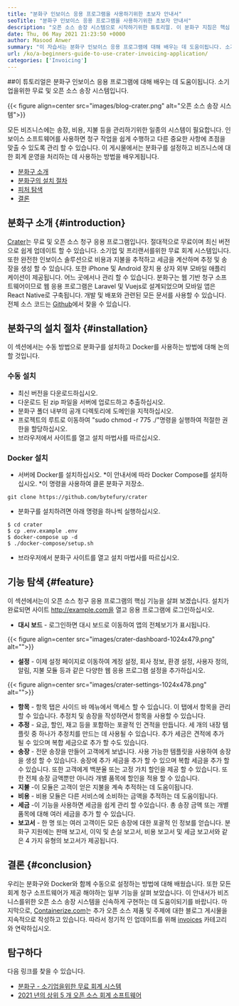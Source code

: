 ```yaml
---
title: "분화구 인보이스 응용 프로그램을 사용하기위한 초보자 안내서" 
seoTitle: "분화구 인보이스 응용 프로그램을 사용하기위한 초보자 안내서" 
description: "오픈 소스 송장 시스템으로 시작하기위한 튜토리얼. 이 분화구 지침은 핵심 개념과 기능에 익숙해지는 데 도움이됩니다." 
date: Thu, 06 May 2021 21:23:50 +0000
author: Masood Anwer
summary: "이 자습서는 분화구 인보이스 응용 프로그램에 대해 배우는 데 도움이됩니다. 소기업을위한 무료 및 오픈 소스 송장 시스템입니다." 
url: /ko/a-beginners-guide-to-use-crater-invoicing-application/
categories: ['Invoicing']
---
```


##이 튜토리얼은 분화구 인보이스 응용 프로그램에 대해 배우는 데 도움이됩니다. 소기업을위한 무료 및 오픈 소스 송장 시스템입니다.

{{< figure align=center src="images/blog-crater.png" alt="오픈 소스 송장 시스템">}}

모든 비즈니스에는 송장, 비용, 지불 등을 관리하기위한 일종의 시스템이 필요합니다. 인보이스 소프트웨어를 사용하면 청구 작업을 쉽게 수행하고 다른 중요한 사항에 초점을 맞출 수 있도록 관리 할 수 ​​있습니다. 이 게시물에서는 분화구를 설정하고 비즈니스에 대한 회계 운영을 처리하는 데 사용하는 방법을 배우게됩니다.
  * [분화구 소개][1]
  * [분화구의 설치 절차][2]
  * [피처 탐색][3]
  * [결론][4]

## 분화구 소개   {#introduction}
[Crater][5]는 무료 및 오픈 소스 청구 응용 프로그램입니다. 절대적으로 무료이며 최신 버전으로 쉽게 업데이트 할 수 있습니다. 소기업 및 프리랜서를위한 무료 회계 시스템입니다. 또한 완전한 인보이스 솔루션으로 비용과 지불을 추적하고 세금을 계산하며 추정 및 송장을 생성 할 수 있습니다. 또한 iPhone 및 Android 장치 용 상자 외부 모바일 애플리케이션이 제공됩니다. 어느 곳에서나 관리 할 수 ​​있습니다. 분화구는 웹 기반 청구 소프트웨어이므로 웹 응용 프로그램은 Laravel 및 Vuejs로 설계되었으며 모바일 앱은 React Native로 구축됩니다. 개발 및 배포와 관련된 모든 문서를 사용할 수 있습니다. 전체 소스 코드는 [Github][6]에서 찾을 수 있습니다.

## 분화구의 설치 절차   {#installation}
이 섹션에서는 수동 방법으로 분화구를 설치하고 Docker를 사용하는 방법에 대해 논의 할 것입니다.

### 수동 설치
  * 최신 버전을 다운로드하십시오.
  * 다운로드 된 zip 파일을 서버에 업로드하고 추출하십시오.
  * 분화구 폴더 내부의 공개 디렉토리에 도메인을 지적하십시오.
  * 프로젝트의 루트로 이동하여 "sudo chmod -r 775 ./"명령을 실행하여 적절한 권한을 할당하십시오.
  * 브라우저에서 사이트를 열고 설치 마법사를 따르십시오.

### Docker 설치
  * 서버에 Docker를 설치하십시오.
  *이 안내서에 따라 Docker Compose를 설치하십시오.
  *이 명령을 사용하여 클론 분화구 저장소.
```
git clone https://github.com/bytefury/crater
```
  * 분화구를 설치하려면 아래 명령을 하나씩 실행하십시오.
```
$ cd crater
$ cp .env.example .env
$ docker-compose up -d
$ ./docker-compose/setup.sh
```
  * 브라우저에서 분화구 사이트를 열고 설치 마법사를 따르십시오.

## 기능 탐색   {#feature}
이 섹션에서는이 오픈 소스 청구 응용 프로그램의 핵심 기능을 살펴 보겠습니다. 설치가 완료되면 사이트 http://example.com을 열고 응용 프로그램에 로그인하십시오.
  * **대시 보드**  - 로그인하면 대시 보드로 이동하여 앱의 전체보기가 표시됩니다.

{{< figure align=center src="images/crater-dashboard-1024x479.png" alt="">}}

  * **설정**  - 이제 설정 페이지로 이동하여 계정 설정, 회사 정보, 환경 설정, 사용자 정의, 알림, 지불 모듈 등과 같은 다양한 웹 응용 프로그램 설정을 추가하십시오.

{{< figure align=center src="images/crater-settings-1024x478.png" alt="">}}

  * **항목**  - 항목 탭은 사이드 바 메뉴에서 액세스 할 수 있습니다. 이 탭에서 항목을 관리 할 수 ​​있습니다. 추정치 및 송장을 작성하면서 항목을 사용할 수 있습니다.
  * **추정**  - 요금, 할인, 재고 등을 포함하는 포괄적 인 견적을 만듭니다. 세 개의 내장 템플릿 중 하나가 추정치를 만드는 데 사용될 수 있습니다. 추가 세금은 견적에 추가 될 수 있으며 복합 세금으로 추가 할 수도 있습니다.
  * **송장**  - 전문 송장을 만들어 고객에게 보냅니다. 사용 가능한 템플릿을 사용하여 송장을 생성 할 수 있습니다. 송장에 추가 세금을 추가 할 수 있으며 복합 세금을 추가 할 수 있습니다. 또한 고객에게 백분율 또는 고정 가치 할인을 제공 할 수 있습니다. 또한 전체 송장 금액뿐만 아니라 개별 품목에 할인을 적용 할 수 있습니다.
  * **지불**  -이 모듈은 고객이 얻은 지불을 계속 추적하는 데 도움이됩니다.
  * **비용**  - 비용 모듈은 다른 서비스에 소비하는 금액을 추적하는 데 도움이됩니다.
  * **세금**  -이 기능을 사용하면 세금을 쉽게 관리 할 수 ​​있습니다. 총 송장 금액 또는 개별 품목에 대해 여러 세금을 추가 할 수 있습니다.
  * **보고서**  - 한 명 또는 여러 고객이든 모든 송장에 대한 포괄적 인 정보를 얻습니다. 분화구 지원에는 판매 보고서, 이익 및 손실 보고서, 비용 보고서 및 세금 보고서와 같은 4 가지 유형의 보고서가 제공됩니다.

## 결론   {#conclusion}
우리는 분화구와 Docker와 함께 수동으로 설정하는 방법에 대해 배웠습니다. 또한 모든 회계 청구 소프트웨어가 제공 해야하는 일부 기능을 살펴 보았습니다. 이 안내서가 비즈니스를위한 오픈 소스 송장 시스템을 신속하게 구현하는 데 도움이되기를 바랍니다.
마지막으로, [Containerize.com][7]는 추가 오픈 소스 제품 및 주제에 대한 블로그 게시물을 지속적으로 작성하고 있습니다. 따라서 정기적 인 업데이트를 위해 [invoices][8] 카테고리와 연락하십시오.

## 탐구하다
다음 링크를 찾을 수 있습니다.
  * [분화구 - 소기업을위한 무료 회계 시스템][5]
  * [2021 년의 상위 5 개 오픈 소스 회계 소프트웨어][9]

  
[1]: #Introduction
[2]: #Installation
[3]: #Feature
[4]: #Conclusion
[5]: https://products.containerize.com/invoicing/crater/
[6]: https://github.com/bytefury/crater
[7]: https://containerize.com
[8]: https://blog.containerize.com/category/invoicing/
[9]: https://blog.containerize.com/invoicing/top-5-open-source-accounting-software-in-the-year-2021/

